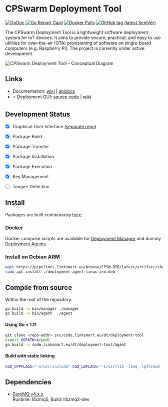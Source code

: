 # CPSwarm Deployment Tool 
[![GoDoc](https://godoc.org/github.com/cpswarm/deployment-tool?status.svg)](https://godoc.org/github.com/cpswarm/deployment-tool)
[![Go Report Card](https://goreportcard.com/badge/github.com/cpswarm/deployment-tool)](https://goreportcard.com/report/github.com/cpswarm/deployment-tool)
[![Docker Pulls](https://img.shields.io/docker/pulls/linksmart/deployment-manager.svg)](https://hub.docker.com/r/linksmart/deployment-manager/tags)
[![GitHub tag (latest SemVer)](https://img.shields.io/github/tag/cpswarm/deployment-tool.svg)](https://github.com/cpswarm/deployment-tool/tags)  

The CPSwarm Deployment Tool is a lightweight software deployment system for IoT devices. It aims to provide secure, practical, and easy to use utilities for over-the-air (OTA) provisioning of software on single-board computers (e.g. Raspberry Pi). The project is currently under active development.

![CPSwarm Deployment Tool - Conceptual Diagram](https://raw.githubusercontent.com/wiki/cpswarm/deployment-tool/figures/deployment-tool-concept-v2.jpg)

## Links
* Documentation: [wiki](https://github.com/cpswarm/deployment-tool/wiki) | [apidocs](https://app.swaggerhub.com/apis-docs/farshidtz8/deployment-tool)
* :star: Deployment GUI: [source code](https://github.com/cpswarm/deployment-tool-ui) | [wiki](https://github.com/cpswarm/deployment-tool-ui/wiki)

## Development Status
- [x] Graphical User Interface ([separate repo](https://github.com/cpswarm/deployment-tool-ui))
- [x] Package Build
- [x] Package Transfer
- [x] Package Installation
- [x] Package Execution
- [x] Key Management
- [ ] Tamper Detection


## Install
Packages are built continuously [here](https://pipelines.linksmart.eu/browse/CPSW-DTB/latest).
### Docker
Docker compose scripts are available for [Deployment Manager](https://github.com/cpswarm/deployment-tool/blob/update-readme/manager/docker-compose.yml) and dummy [Deployment Agents](https://github.com/cpswarm/deployment-tool/blob/update-readme/agent/docker-compose.yml).
### Install on Debian ARM
```bash
wget https://pipelines.linksmart.eu/browse/CPSW-DTB/latest/artifact/shared/Debian-Package/deployment-agent-linux-arm.deb
sudo apt install ./deployment-agent-linux-arm.deb
```

## Compile from source
Within the root of the repository:
```bash
go build -o bin/manager ./manager
go build -o bin/agent  ./agent
```

#### Using Go < 1.11
```bash
git clone <repo-addr> src/code.linksmart.eu/dt/deployment-tool
export GOPATH=$(pwd)
go build -v code.linksmart.eu/dt/deployment-tool/agent
```

#### Build with static linking
```bash
CGO_CPPFLAGS="-I/usr/include" CGO_LDFLAGS="-L/usr/lib -lzmq -lpthread -lrt -lstdc++ -lm -lc -lgcc" go build -v --ldflags '-extldflags "-static"' -a -o bin/agent ./agent
```

## Dependencies
* [ZeroMQ v4.x.x](http://zeromq.org/intro:get-the-software).  
Runtime: libzmq5, Build: libzmq3-dev

